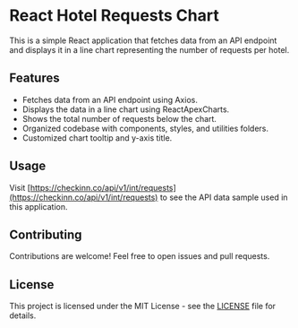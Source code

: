 # React Hotel Requests Chart

This is a simple React application that fetches data from an API endpoint and displays it in a line chart representing the number of requests per hotel.

## Features

- Fetches data from an API endpoint using Axios.
- Displays the data in a line chart using ReactApexCharts.
- Shows the total number of requests below the chart.
- Organized codebase with components, styles, and utilities folders.
- Customized chart tooltip and y-axis title.

## Usage

Visit [https://checkinn.co/api/v1/int/requests](https://checkinn.co/api/v1/int/requests) to see the API data sample used in this application.

## Contributing

Contributions are welcome! Feel free to open issues and pull requests.

## License

This project is licensed under the MIT License - see the [LICENSE](LICENSE) file for details.
